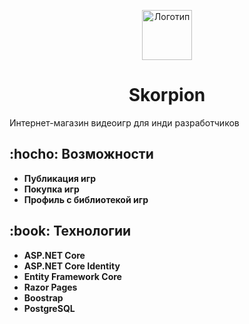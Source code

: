 <p align="center"> 
  <img src="https://cdn-icons-png.flaticon.com/512/32/32840.png" alt="Логотип" width="80px" height="80px">
</p>
<h1 align="center"> Skorpion </h1>
<p>Интернет-магазин видеоигр для инди разработчиков</p>
<h2> :hocho: Возможности</h2>
<ul>
  <li><b>Публикация игр</b></li>
  <li><b>Покупка игр</b></li>
  <li><b>Профиль с библиотекой игр</b></li>
</ul>
<h2> :book: Технологии</h2>
<ul>
  <li><b>ASP.NET Core</b></li>
  <li><b>ASP.NET Core Identity</b></li>
  <li><b>Entity Framework Core</b></li>
  <li><b>Razor Pages</b></li>
  <li><b>Boostrap</b></li>
  <li><b>PostgreSQL</b></li>
</ul>
